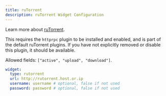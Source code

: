 ```yaml
---
title: ruTorrent
description: ruTorrent Widget Configuration
---
```


Learn more about [ruTorrent](https://github.com/Novik/ruTorrent).

This requires the `httprpc` plugin to be installed and enabled, and is part of the default ruTorrent plugins. If you have not explicitly removed or disable this plugin, it should be available.

Allowed fields: `["active", "upload", "download"]`.

```yaml
widget:
  type: rutorrent
  url: http://rutorrent.host.or.ip
  username: username # optional, false if not used
  password: password # optional, false if not used
```
